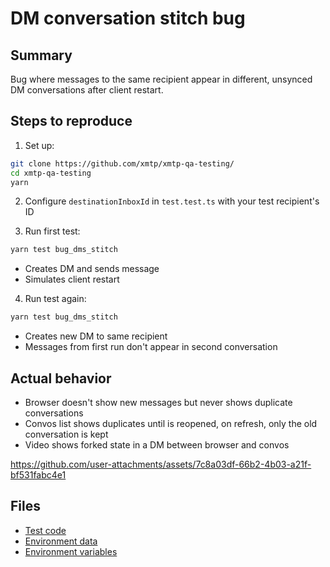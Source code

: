 # DM conversation stitch bug

## Summary

Bug where messages to the same recipient appear in different, unsynced DM conversations after client restart.

## Steps to reproduce

1. Set up:

```bash
git clone https://github.com/xmtp/xmtp-qa-testing/
cd xmtp-qa-testing
yarn
```

2. Configure `destinationInboxId` in `test.test.ts` with your test recipient's ID

3. Run first test:

```bash
yarn test bug_dms_stitch
```

- Creates DM and sends message
- Simulates client restart

4. Run test again:

```bash
yarn test bug_dms_stitch
```

- Creates new DM to same recipient
- Messages from first run don't appear in second conversation

## Actual behavior

- Browser doesn't show new messages but never shows duplicate conversations
- Convos list shows duplicates until is reopened, on refresh, only the old conversation is kept
- Video shows forked state in a DM between browser and convos

https://github.com/user-attachments/assets/7c8a03df-66b2-4b03-a21f-bf531fabc4e1

## Files

- [Test code](./test.test.ts)
- [Environment data](/.data/)
- [Environment variables](/.env)
